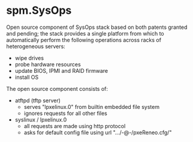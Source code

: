 # spm.SysOps
Open source component of SysOps stack based on both patents granted and pending;
the stack provides a single platform from which to automatically perform the
following operations across racks of heterogeneous servers:
  * wipe drives
  * probe hardware resources
  * update BIOS, IPMI and RAID firmware
  * install OS
	
The open source component consists of:
  * atftpd (tftp server)
	  - serves "lpxelinux.0" from builtin embedded file system
	  - ignores requests for all other files
  * syslinux / lpxelinux.0
	  - all requests are made using http protocol
	  - asks for default config file using url ".../-@-/pxeReneo.cfg/<MAC address>"
